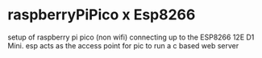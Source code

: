 # raspberryPiPico x Esp8266
setup of raspberry pi pico (non wifi) connecting up to the ESP8266 12E D1 Mini. esp acts as the access point for pic to run a c based web server
